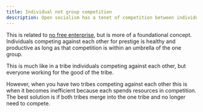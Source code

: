 ```yaml
---
title: Individual not group competition
description: Open socialism has a tenet of competition between individuals, not groups.
---
```


This is related to [no free enterprise](no-free-enterprise), but is more of a foundational concept. Individuals competing against each other for prestige is healthy and productive as long as that competition is within an umbrella of the one group.

This is much like in a tribe individuals competing against each other, but everyone working for the good of the tribe.

However, when you have two tribes competing against each other this is when it becomes inefficient because each spends resources in competition. The best solution is if both tribes merge into the one tribe and no longer need to compete.
